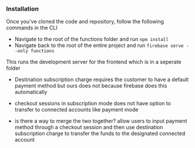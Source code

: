 ### Installation

Once you've cloned the code and repository, follow the following commands in the CLI

- Navigate to the root of the functions folder and run `npm install`
- Navigate back to the root of the entire project and run `firebase serve --only functions`

This runs the development server for the frontend which is in a seperate folder



- Destination subscription charge requires the customer to have a default payment method but ours does not because firebase does this automatically 

- checkout sessions in subscription mode does not have option to transfer to connected accounts like payment mode

- is there a way to merge the two together? allow users to input payment method through a checkout session and then use destination subscription charge to transfer the funds to the designated connected account